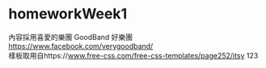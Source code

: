 # homeworkWeek1
  內容採用喜愛的樂團 GoodBand 好樂團 https://www.facebook.com/verygoodband/  
  樣板取用自https://www.free-css.com/free-css-templates/page252/itsy 
123  
